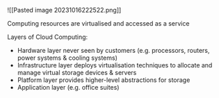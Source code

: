 
![[Pasted image 20231016222522.png]]

Computing resources are virtualised and accessed as a service

Layers of Cloud Computing:

- Hardware layer never seen by customers (e.g. processors, routers, power systems & cooling systems)
- Infrastructure layer deploys virtualisation techniques to allocate and manage virtual storage devices & servers
- Platform layer provides higher-level abstractions for storage
- Application layer (e.g. office suites)